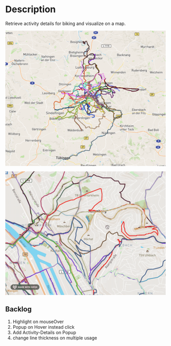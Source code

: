 # Description

Retrieve activity details for biking and visualize on a map.

![preview1](/preview1.png)

![preview1-anim](/2021-03-07%2009.42.41.gif)

## Backlog

1) Highlight on mouseOver
2) Popup on Hover instead click
3) Add Activity-Details on Popup
4) change line thickness on multiple usage

